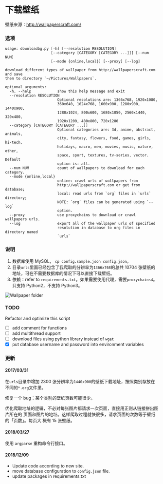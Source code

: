 下载壁纸
==========

壁纸来源：http://wallpaperscraft.com/

### 选项

``` shell
usage: downloadbg.py [-h] [--resolution RESOLUTION]
                     [--category [CATEGORY [CATEGORY ...]]] [--num NUM]
                     [--mode {online,local}] [--proxy] [--log]

download different types of wallpaper from http://wallpaperscraft.com and save
them to directory `~/Pictures/Wallpapers`.

optional arguments:
  -h, --help            show this help message and exit
  --resolution RESOLUTION
                        Optional resolutions are: 1366x768, 1920x1080,
                        360x640, 1024x768, 1600x900, 1280x900, 1440x900,
                        1280x1024, 800x600, 1680x1050, 2560x1440, 320x480,
                        1920x1200, 480x800, 720x1280
  --category [CATEGORY [CATEGORY ...]]
                        Optional categories are: 3d, anime, abstract, animals,
                        city, fantasy, flowers, food, games, girls, hi-tech,
                        holidays, macro, men, movies, music, nature, other,
                        space, sport, textures, tv-series, vector. Default
                        option is: all.
  --num NUM             count of wallpapers to download for each category.
  --mode {online,local}
                        online: crawl urls of wallpapers from
                        http://wallpaperscraft.com or get from database;
                        local: read urls from `org` files in `urls` directory;
                        NOTE: `org` files can be generated using `--log`
                        option.
  --proxy               use proxychains to download or crawl wallpapers urls.
  --log                 export all of the wallpaper urls of specified
                        resolution in database to org files in directory named
                        `urls`
```

### 说明

1. 数据库使用 MySQL， `cp config.sample.json config.json`。
2. 目录`urls`里面已经包含了我爬取的分辨率为`1366x768`的总共 10704 张壁纸的地址，可在不需要数据库的情况下可以直接下载壁纸。
3. 依赖：refer to `requirements.txt`。如果需要使用代理，需要`proxychains4`。只支持 Python2，不支持 Python3。

![Wallpaper folder](http://wstaw.org/m/2017/03/17/plasma-desktopqj1799.png)

### TODO

Refactor and optimize this script

- [ ] add comment for functions
- [ ] add multithread support
- [ ] download files using python library instead of `wget`
- [X] put database username and password into environment variables

### 更新

#### 2017/03/31

在`urls`目录中增加 2300 张分辨率为`1440x900`的壁纸下载地址，按照类别存放在不同的`*.org`文件里。

修复一个 bug：某个类别的壁纸页数可能很少。

优化爬取地址的逻辑，不必对每张图片都请求一次页面，直接用正则从链接拼出图片所在的
页面和图片的地址。这样爬取过程就快很多，请求页面的次数等于壁纸的「页数」。每页大
概有 15 张壁纸。

#### 2018/03/27

使用 `argparse` 重构命令行接口。

#### 2018/12/09

- Update code according to new site.
- move database configuration to `config.json` file.
- update packages in requirements.txt
